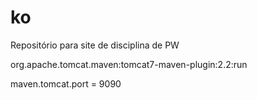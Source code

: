 # ko
Repositório para site de disciplina de PW

org.apache.tomcat.maven:tomcat7-maven-plugin:2.2:run

maven.tomcat.port = 9090
